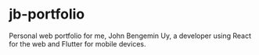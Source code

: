 # jb-portfolio

Personal web portfolio for me, John Bengemin Uy, a developer using React for the web and Flutter for mobile devices.

